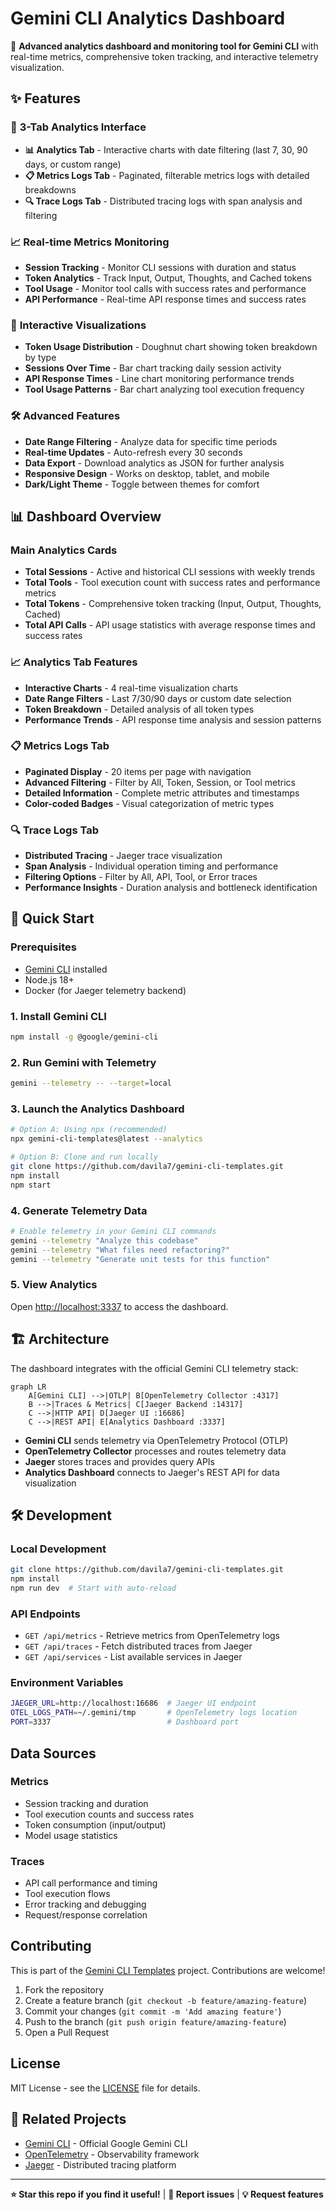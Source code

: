 # Gemini CLI Analytics Dashboard

🚀 **Advanced analytics dashboard and monitoring tool for Gemini CLI** with real-time metrics, comprehensive token tracking, and interactive telemetry visualization.

## ✨ Features

### 🎯 **3-Tab Analytics Interface**
- **📊 Analytics Tab** - Interactive charts with date filtering (last 7, 30, 90 days, or custom range)
- **📋 Metrics Logs Tab** - Paginated, filterable metrics logs with detailed breakdowns
- **🔍 Trace Logs Tab** - Distributed tracing logs with span analysis and filtering

### 📈 **Real-time Metrics Monitoring**
- **Session Tracking** - Monitor CLI sessions with duration and status
- **Token Analytics** - Track Input, Output, Thoughts, and Cached tokens
- **Tool Usage** - Monitor tool calls with success rates and performance
- **API Performance** - Real-time API response times and success rates

### 🎨 **Interactive Visualizations**
- **Token Usage Distribution** - Doughnut chart showing token breakdown by type
- **Sessions Over Time** - Bar chart tracking daily session activity
- **API Response Times** - Line chart monitoring performance trends
- **Tool Usage Patterns** - Bar chart analyzing tool execution frequency

### 🛠️ **Advanced Features**
- **Date Range Filtering** - Analyze data for specific time periods
- **Real-time Updates** - Auto-refresh every 30 seconds
- **Data Export** - Download analytics as JSON for further analysis
- **Responsive Design** - Works on desktop, tablet, and mobile
- **Dark/Light Theme** - Toggle between themes for comfort


## 📊 Dashboard Overview

### **Main Analytics Cards**
- **Total Sessions** - Active and historical CLI sessions with weekly trends
- **Total Tools** - Tool execution count with success rates and performance metrics
- **Total Tokens** - Comprehensive token tracking (Input, Output, Thoughts, Cached)
- **Total API Calls** - API usage statistics with average response times and success rates

### **📈 Analytics Tab Features**
- **Interactive Charts** - 4 real-time visualization charts
- **Date Range Filters** - Last 7/30/90 days or custom date selection
- **Token Breakdown** - Detailed analysis of all token types
- **Performance Trends** - API response time analysis and session patterns

### **📋 Metrics Logs Tab**
- **Paginated Display** - 20 items per page with navigation
- **Advanced Filtering** - Filter by All, Token, Session, or Tool metrics
- **Detailed Information** - Complete metric attributes and timestamps
- **Color-coded Badges** - Visual categorization of metric types

### **🔍 Trace Logs Tab**
- **Distributed Tracing** - Jaeger trace visualization
- **Span Analysis** - Individual operation timing and performance
- **Filtering Options** - Filter by All, API, Tool, or Error traces
- **Performance Insights** - Duration analysis and bottleneck identification

## 🚀 Quick Start

### Prerequisites
- [Gemini CLI](https://github.com/google-gemini/gemini-cli) installed
- Node.js 18+ 
- Docker (for Jaeger telemetry backend)

### 1. Install Gemini CLI
```bash
npm install -g @google/gemini-cli
```

### 2. Run Gemini with Telemetry
```bash
gemini --telemetry -- --target=local
```

### 3. Launch the Analytics Dashboard
```bash
# Option A: Using npx (recommended)
npx gemini-cli-templates@latest --analytics

# Option B: Clone and run locally
git clone https://github.com/davila7/gemini-cli-templates.git
npm install
npm start
```

### 4. Generate Telemetry Data
```bash
# Enable telemetry in your Gemini CLI commands
gemini --telemetry "Analyze this codebase"
gemini --telemetry "What files need refactoring?"
gemini --telemetry "Generate unit tests for this function"
```

### 5. View Analytics
Open [http://localhost:3337](http://localhost:3337) to access the dashboard.

## 🏗️ Architecture

The dashboard integrates with the official Gemini CLI telemetry stack:

```mermaid
graph LR
    A[Gemini CLI] -->|OTLP| B[OpenTelemetry Collector :4317]
    B -->|Traces & Metrics| C[Jaeger Backend :14317]
    C -->|HTTP API| D[Jaeger UI :16686]
    C -->|REST API| E[Analytics Dashboard :3337]
```

- **Gemini CLI** sends telemetry via OpenTelemetry Protocol (OTLP)
- **OpenTelemetry Collector** processes and routes telemetry data
- **Jaeger** stores traces and provides query APIs
- **Analytics Dashboard** connects to Jaeger's REST API for data visualization

## 🛠️ Development

### Local Development
```bash
git clone https://github.com/davila7/gemini-cli-templates.git
npm install
npm run dev  # Start with auto-reload
```

### API Endpoints
- `GET /api/metrics` - Retrieve metrics from OpenTelemetry logs
- `GET /api/traces` - Fetch distributed traces from Jaeger
- `GET /api/services` - List available services in Jaeger

### Environment Variables
```bash
JAEGER_URL=http://localhost:16686  # Jaeger UI endpoint
OTEL_LOGS_PATH=~/.gemini/tmp       # OpenTelemetry logs location
PORT=3337                          # Dashboard port
```

## Data Sources

### Metrics
- Session tracking and duration
- Tool execution counts and success rates
- Token consumption (input/output)
- Model usage statistics

### Traces  
- API call performance and timing
- Tool execution flows
- Error tracking and debugging
- Request/response correlation

## Contributing

This is part of the [Gemini CLI Templates](https://github.com/davila7/gemini-cli-templates) project. Contributions are welcome!

1. Fork the repository
2. Create a feature branch (`git checkout -b feature/amazing-feature`)
3. Commit your changes (`git commit -m 'Add amazing feature'`)
4. Push to the branch (`git push origin feature/amazing-feature`)
5. Open a Pull Request

## License

MIT License - see the [LICENSE](LICENSE) file for details.

## 🔗 Related Projects

- [Gemini CLI](https://github.com/google-gemini/gemini-cli) - Official Google Gemini CLI
- [OpenTelemetry](https://opentelemetry.io/) - Observability framework
- [Jaeger](https://www.jaegertracing.io/) - Distributed tracing platform

---

**⭐ Star this repo if you find it useful!** | **🐛 Report issues** | **💡 Request features**